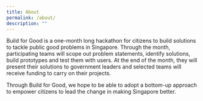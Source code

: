 ```yaml
---
title: About
permalink: /about/
description: ""
---
```

Build for Good is a one-month long hackathon for citizens to build solutions to tackle public good problems in Singapore. Through the month, participating teams will scope out problem statements, identify solutions, build prototypes and test them with users. At the end of the month, they will present their solutions to government leaders and selected teams will receive funding to carry on their projects.

Through Build for Good, we hope to be able to adopt a bottom-up approach to empower citizens to lead the change in making Singapore better.